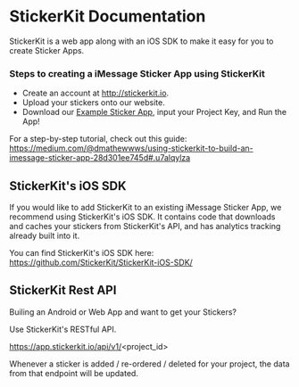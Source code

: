# StickerKit Documentation

StickerKit is a web app along with an iOS SDK to make it easy for you to create Sticker Apps.

### Steps to creating a iMessage Sticker App using StickerKit
- Create an account at http://stickerkit.io.
- Upload your stickers onto our website.
- Download our [Example Sticker App](https://github.com/StickerKit/StickerKit-iMessage-Example-App), input your Project Key, and Run the App!

For a step-by-step tutorial, check out this guide: https://medium.com/@dmathewwws/using-stickerkit-to-build-an-imessage-sticker-app-28d301ee745d#.u7alqylza

## StickerKit's iOS SDK

If you would like to add StickerKit to an existing iMessage Sticker App, we recommend using StickerKit's iOS SDK. It contains code that downloads and caches your stickers from StickerKit's API, and has analytics tracking already built into it.

You can find StickerKit's iOS SDK here: https://github.com/StickerKit/StickerKit-iOS-SDK/

## StickerKit Rest API

Builing an Android or Web App and want to get your Stickers? 

Use StickerKit's RESTful API.

https://app.stickerkit.io/api/v1/<project_id>

Whenever a sticker is added / re-ordered / deleted for your project, the data from that endpoint will be updated.
